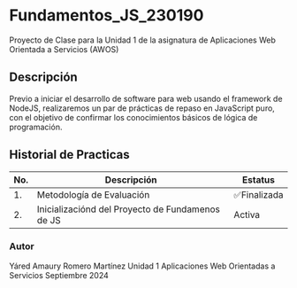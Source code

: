# Fundamentos_JS_230190
Proyecto de Clase para la Unidad 1 de la asignatura de Aplicaciones Web Orientada a Servicios (AWOS)


## Descripción

Previo a iniciar el desarrollo de software para web usando el framework de NodeJS, realizaremos un par de prácticas de repaso en JavaScript puro, con el objetivo de confirmar los conocimientos básicos de lógica de programación.

## Historial de Practicas

|No.|Descripción|Estatus|
|--|--|--|
|1.|Metodología de Evaluación| ✅Finalizada|
|2.|Inicializaciónd del Proyecto de Fundamenos de JS|Activa|

### Autor
Yáred Amaury Romero Martínez
Unidad 1
Aplicaciones Web Orientadas a Servicios
Septiembre 2024